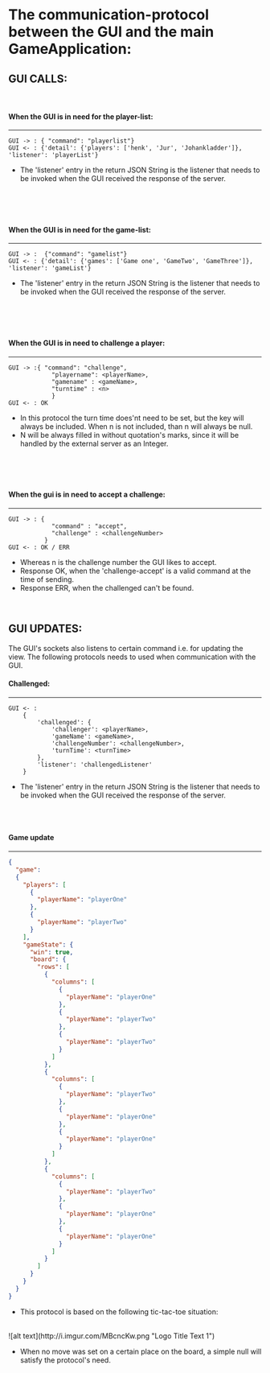 The communication-protocol between the GUI and the main GameApplication:
=====



GUI CALLS:
---

<br>

#### When the GUI is in need for the player-list:

-----
```
GUI -> : { "command": "playerlist"}
GUI <- : {'detail': {'players': ['henk', 'Jur', 'Johankladder']}, 'listener': 'playerList'}
```
- The 'listener' entry in the return JSON String is the listener that needs to be invoked when
the GUI received the response of the server.

<br>
<br>
<br>



#### When the GUI is in need for the game-list:

---
```
GUI -> :  {"command": "gamelist"}
GUI <- : {'detail': {'games': ['Game one', 'GameTwo', 'GameThree']}, 'listener': 'gameList'}
```
- The 'listener' entry in the return JSON String is the listener that needs to be invoked when
the GUI received the response of the server.
<br>
<br>
<br>


#### When the GUI is in need to challenge a player:

---
```
GUI -> :{ "command": "challenge",
            "playername": <playerName>,
            "gamename" : <gameName>,
            "turntime" : <n>
            }
GUI <- : OK
```
- In this protocol the turn time does'nt need to be set, but the key will always be included.
When n is not included, than n will always be null.
- N will be always filled in without quotation's marks, since it will be handled by the external
server as an Integer.

<br>
<br>
<br>


#### When the gui is in need to accept a challenge:

---

```
GUI -> : {
            "command" : "accept",
            "challenge" : <challengeNumber>
          }
GUI <- : OK / ERR
```

- Whereas n is the challenge number the GUI likes to accept.
- Response OK, when the 'challenge-accept' is a valid command at the time of sending.
- Response ERR, when the challenged can't be found.

<br>

GUI UPDATES:
-----

The GUI's sockets also listens to certain command i.e. for updating the view. The
following protocols needs to used when communication with the GUI.

#### Challenged:

---

```
GUI <- :
    {
        'challenged': {
            'challenger': <playerName>,
            'gameName': <gameName>,
            'challengeNumber': <challengeNumber>,
            'turnTime': <turnTime>
        },
        'listener': 'challengedListener'
    }

```

- The 'listener' entry in the return JSON String is the listener that needs to be invoked when
the GUI received the response of the server.


<br>
<br>

#### Game update

---
```json
{
  "game":
  {
    "players": [
      {
        "playerName": "playerOne"
      },
      {
        "playerName": "playerTwo"
      }
    ],
    "gameState": {
      "win": true,
      "board": {
        "rows": [
          {
            "columns": [
              {
                "playerName": "playerOne"
              },
              {
                "playerName": "playerTwo"
              },
              {
                "playerName": "playerTwo"
              }
            ]
          },
          {
            "columns": [
              {
                "playerName": "playerTwo"
              },
              {
                "playerName": "playerOne"
              },
              {
                "playerName": "playerOne"
              }
            ]
          },
          {
            "columns": [
              {
                "playerName": "playerTwo"
              },
              {
                "playerName": "playerOne"
              },
              {
                "playerName": "playerOne"
              }
            ]
          }
        ]
      }
    }
  }
}
```

- This protocol is based on the following tic-tac-toe situation:
<br>
![alt text](http://i.imgur.com/MBcncKw.png "Logo Title Text 1")

- When no move was set on a certain place on the board, a simple null will satisfy
 the protocol's need.
